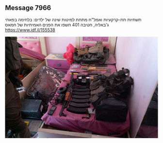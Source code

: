 ## Message 7966

תשתיות תת-קרקעיות ואמל"ח מתחת למיטות שינה של ילדים:
בלחימה בפאתי ג'באליה, חטיבה 401 חשפו את הפנים האמיתיות של חמאס
https://www.idf.il/155538

![Photo](7966/7966_photo.jpg)

